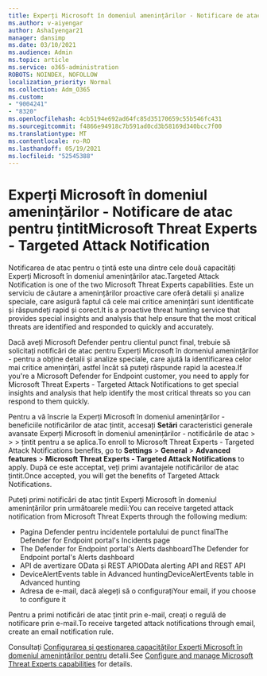 ```yaml
---
title: Experți Microsoft în domeniul amenințărilor - Notificare de atac pentru țintit
ms.author: v-aiyengar
author: AshaIyengar21
manager: dansimp
ms.date: 03/10/2021
ms.audience: Admin
ms.topic: article
ms.service: o365-administration
ROBOTS: NOINDEX, NOFOLLOW
localization_priority: Normal
ms.collection: Adm_O365
ms.custom:
- "9004241"
- "8320"
ms.openlocfilehash: 4cb5194e692ad64fc85d35170659c55b546fc431
ms.sourcegitcommit: f4866e94918c7b591ad0cd3b58169d340bcc7f00
ms.translationtype: MT
ms.contentlocale: ro-RO
ms.lasthandoff: 05/19/2021
ms.locfileid: "52545388"
---
```

# <a name="microsoft-threat-experts---targeted-attack-notification"></a><span data-ttu-id="ab783-102">Experți Microsoft în domeniul amenințărilor - Notificare de atac pentru țintit</span><span class="sxs-lookup"><span data-stu-id="ab783-102">Microsoft Threat Experts - Targeted Attack Notification</span></span>

<span data-ttu-id="ab783-103">Notificarea de atac pentru o țintă este una dintre cele două capacități Experți Microsoft în domeniul amenințărilor atac.</span><span class="sxs-lookup"><span data-stu-id="ab783-103">Targeted Attack Notification is one of the two Microsoft Threat Experts capabilities.</span></span> <span data-ttu-id="ab783-104">Este un serviciu de căutare a amenințărilor proactive care oferă detalii și analize speciale, care asigură faptul că cele mai critice amenințări sunt identificate și răspundeți rapid și corect.</span><span class="sxs-lookup"><span data-stu-id="ab783-104">It is a proactive threat hunting service that provides special insights and analysis that help ensure that the most critical threats are identified and responded to quickly and accurately.</span></span>

<span data-ttu-id="ab783-105">Dacă aveți Microsoft Defender pentru clientul punct final, trebuie să solicitați notificări de atac pentru Experți Microsoft în domeniul amenințărilor - pentru a obține detalii și analize speciale, care ajută la identificarea celor mai critice amenințări, astfel încât să puteți răspunde rapid la acestea.</span><span class="sxs-lookup"><span data-stu-id="ab783-105">If you're a Microsoft Defender for Endpoint customer, you need to apply for Microsoft Threat Experts - Targeted Attack Notifications to get special insights and analysis that help identify the most critical threats so you can respond to them quickly.</span></span>

<span data-ttu-id="ab783-106">Pentru a vă înscrie la Experți Microsoft în domeniul amenințărilor - beneficiile notificărilor de atac țintit, accesați **Setări** caracteristici generale avansate Experți Microsoft în domeniul amenințărilor - notificările de atac  >    >    >   țintit pentru a se aplica.</span><span class="sxs-lookup"><span data-stu-id="ab783-106">To enroll to Microsoft Threat Experts - Targeted Attack Notifications benefits, go to **Settings** > **General** > **Advanced features** > **Microsoft Threat Experts - Targeted Attack Notifications** to apply.</span></span> <span data-ttu-id="ab783-107">După ce este acceptat, veți primi avantajele notificărilor de atac țintit.</span><span class="sxs-lookup"><span data-stu-id="ab783-107">Once accepted, you will get the benefits of Targeted Attack Notifications.</span></span>

<span data-ttu-id="ab783-108">Puteți primi notificări de atac țintit Experți Microsoft în domeniul amenințărilor prin următoarele medii:</span><span class="sxs-lookup"><span data-stu-id="ab783-108">You can receive targeted attack notification from Microsoft Threat Experts through the following medium:</span></span>

- <span data-ttu-id="ab783-109">Pagina Defender pentru incidentele portalului de punct final</span><span class="sxs-lookup"><span data-stu-id="ab783-109">The Defender for Endpoint portal's Incidents page</span></span>
- <span data-ttu-id="ab783-110">The Defender for Endpoint portal's Alerts dashboard</span><span class="sxs-lookup"><span data-stu-id="ab783-110">The Defender for Endpoint portal's Alerts dashboard</span></span>
- <span data-ttu-id="ab783-111">API de avertizare OData și REST API</span><span class="sxs-lookup"><span data-stu-id="ab783-111">OData alerting API and REST API</span></span>
- <span data-ttu-id="ab783-112">DeviceAlertEvents table in Advanced hunting</span><span class="sxs-lookup"><span data-stu-id="ab783-112">DeviceAlertEvents table in Advanced hunting</span></span>
- <span data-ttu-id="ab783-113">Adresa de e-mail, dacă alegeți să o configurați</span><span class="sxs-lookup"><span data-stu-id="ab783-113">Your email, if you choose to configure it</span></span>

<span data-ttu-id="ab783-114">Pentru a primi notificări de atac țintit prin e-mail, creați o regulă de notificare prin e-mail.</span><span class="sxs-lookup"><span data-stu-id="ab783-114">To receive targeted attack notifications through email, create an email notification rule.</span></span> 

<span data-ttu-id="ab783-115">Consultați [Configurarea și gestionarea capacităților Experți Microsoft în domeniul amenințărilor pentru](/windows/security/threat-protection/microsoft-defender-atp/configure-microsoft-threat-experts) detalii.</span><span class="sxs-lookup"><span data-stu-id="ab783-115">See [Configure and manage Microsoft Threat Experts capabilities](/windows/security/threat-protection/microsoft-defender-atp/configure-microsoft-threat-experts) for details.</span></span>
